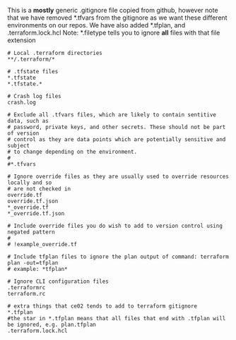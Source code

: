 This is a **mostly** generic .gitignore file copied from github, however note that we have removed *.tfvars from the gitignore as we want these different environments on our repos.
We have also added *.tfplan, and .terraform.lock.hcl
Note: *.filetype tells you to ignore **all** files with that file extension

```
# Local .terraform directories
**/.terraform/*

# .tfstate files
*.tfstate
*.tfstate.*

# Crash log files
crash.log

# Exclude all .tfvars files, which are likely to contain sentitive data, such as
# password, private keys, and other secrets. These should not be part of version
# control as they are data points which are potentially sensitive and subject
# to change depending on the environment.
#
#*.tfvars

# Ignore override files as they are usually used to override resources locally and so
# are not checked in
override.tf
override.tf.json
*_override.tf
*_override.tf.json

# Include override files you do wish to add to version control using negated pattern
#
# !example_override.tf

# Include tfplan files to ignore the plan output of command: terraform plan -out=tfplan
# example: *tfplan*

# Ignore CLI configuration files
.terraformrc
terraform.rc

# extra things that ce02 tends to add to terraform gitignore
*.tfplan 
#the star in *.tfplan means that all files that end with .tfplan will be ignored, e.g. plan.tfplan
.terraform.lock.hcl
```